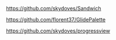 

https://github.com/skydoves/Sandwich

https://github.com/florent37/GlidePalette

https://github.com/skydoves/progressview
<!--stackedit_data:
eyJoaXN0b3J5IjpbODY0ODEyOTJdfQ==
-->